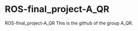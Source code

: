 ROS-final_project-A_QR
======================

ROS-final_project-A_QR
This is the github of the group A_QR.
